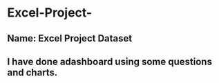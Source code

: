 # Excel-Project-
## Name: Excel Project Dataset 
## I have done adashboard using some questions and charts.
